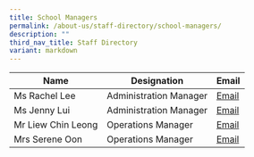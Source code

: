 ```yaml
---
title: School Managers
permalink: /about-us/staff-directory/school-managers/
description: ""
third_nav_title: Staff Directory
variant: markdown
---
```

| Name | Designation | Email |
| -------- | -------- | -------- |
| Ms Rachel Lee     | Administration Manager     | <a href="mailto:Rachel_Lee@schools.gov.sg" target="">Email</a>     |
| Ms Jenny Lui     | Administration Manager    | <a href="mailto:lui_yuen_lan@schools.gov.sg" target="">Email</a>     |
| Mr Liew Chin Leong     | Operations Manager     | <a href="mailto:liew_chin_leong@schools.gov.sg" target="">Email</a>     |
| Mrs Serene Oon     | Operations Manager     | <a href="mailto:serene_sing_ching_lan@schools.gov.sg" target="">Email</a>     |